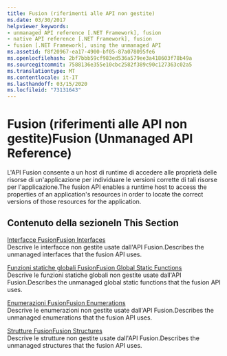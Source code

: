```yaml
---
title: Fusion (riferimenti alle API non gestite)
ms.date: 03/30/2017
helpviewer_keywords:
- unmanaged API reference [.NET Framework], fusion
- native API reference [.NET Framework], fusion
- fusion [.NET Framework], using the unmanaged API
ms.assetid: f8f20967-ea17-4900-bf05-87a078095fe6
ms.openlocfilehash: 2bf7bbb59cf983ed536a579ee3a418603f78b49a
ms.sourcegitcommit: 7588136e355e10cbc2582f389c90c127363c02a5
ms.translationtype: MT
ms.contentlocale: it-IT
ms.lasthandoff: 03/15/2020
ms.locfileid: "73131643"
---
```

# <a name="fusion-unmanaged-api-reference"></a><span data-ttu-id="85ade-102">Fusion (riferimenti alle API non gestite)</span><span class="sxs-lookup"><span data-stu-id="85ade-102">Fusion (Unmanaged API Reference)</span></span>
<span data-ttu-id="85ade-103">L'API Fusion consente a un host di runtime di accedere alle proprietà delle risorse di un'applicazione per individuare le versioni corrette di tali risorse per l'applicazione.</span><span class="sxs-lookup"><span data-stu-id="85ade-103">The fusion API enables a runtime host to access the properties of an application's resources in order to locate the correct versions of those resources for the application.</span></span>  
  
## <a name="in-this-section"></a><span data-ttu-id="85ade-104">Contenuto della sezione</span><span class="sxs-lookup"><span data-stu-id="85ade-104">In This Section</span></span>  
 [<span data-ttu-id="85ade-105">Interfacce Fusion</span><span class="sxs-lookup"><span data-stu-id="85ade-105">Fusion Interfaces</span></span>](fusion-interfaces.md)  
 <span data-ttu-id="85ade-106">Descrive le interfacce non gestite usate dall'API Fusion.</span><span class="sxs-lookup"><span data-stu-id="85ade-106">Describes the unmanaged interfaces that the fusion API uses.</span></span>  
  
 [<span data-ttu-id="85ade-107">Funzioni statiche globali Fusion</span><span class="sxs-lookup"><span data-stu-id="85ade-107">Fusion Global Static Functions</span></span>](fusion-global-static-functions.md)  
 <span data-ttu-id="85ade-108">Descrive le funzioni statiche globali non gestite usate dall'API Fusion.</span><span class="sxs-lookup"><span data-stu-id="85ade-108">Describes the unmanaged global static functions that the fusion API uses.</span></span>  
  
 [<span data-ttu-id="85ade-109">Enumerazioni Fusion</span><span class="sxs-lookup"><span data-stu-id="85ade-109">Fusion Enumerations</span></span>](fusion-enumerations.md)  
 <span data-ttu-id="85ade-110">Descrive le enumerazioni non gestite usate dall'API Fusion.</span><span class="sxs-lookup"><span data-stu-id="85ade-110">Describes the unmanaged enumerations that the fusion API uses.</span></span>  
  
 [<span data-ttu-id="85ade-111">Strutture Fusion</span><span class="sxs-lookup"><span data-stu-id="85ade-111">Fusion Structures</span></span>](fusion-structures.md)  
 <span data-ttu-id="85ade-112">Descrive le strutture non gestite usate dall'API Fusion.</span><span class="sxs-lookup"><span data-stu-id="85ade-112">Describes the unmanaged structures that the fusion API uses.</span></span>
